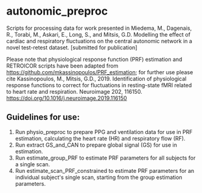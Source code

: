 # autonomic_preproc
Scripts for processing data for work presented in Miedema, M., Dagenais, R., Torabi, M., Askari, E., Long, S., and Mitsis, G.D. Modelling the effect of cardiac and respiratory fluctuations on the central autonomic network in a novel test-retest dataset. [submitted for publication]

Please note that physiological response function (PRF) estimation and RETROICOR scripts have been adapted from https://github.com/mkassinopoulos/PRF_estimation; for further use please cite Kassinopoulos, M., Mitsis, G.D., 2019. Identification of physiological response functions to correct for fluctuations in resting-state fMRI related to heart rate and respiration. Neuroimage 202, 116150. https://doi.org/10.1016/j.neuroimage.2019.116150

## Guidelines for use:
1. Run physio_preproc to prepare PPG and ventilation data for use in PRF estimation, calculating the heart rate (HR) and respiratory flow (RF).
2. Run extract GS_and_CAN to prepare global signal (GS) for use in estimation.
3. Run estimate_group_PRF to estimate PRF parameters for all subjects for a single scan.
4. Run estimate_scan_PRF_constrained to estimate PRF parameters for an individual subject's single scan, starting from the group estimation parameters.

